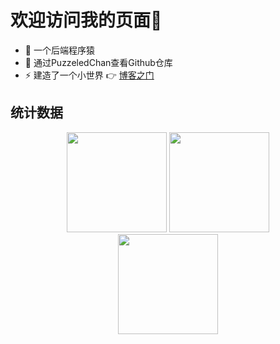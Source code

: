 # 欢迎访问我的页面👋 
- 🔭 一个后端程序猿
- 🌱 通过PuzzeledChan查看Github仓库 
- ⚡ 建造了一个小世界 👉 <a href="https://PuzzeledChan.github.io/">博客之门</a> 

## 统计数据 
<div> 
  <!--https://github-readme-stats.vercel.app-->
  <div align="center"> 
    <span></span> 
    <picture> 
      <source media="(prefers-color-scheme: dark)" srcset="https://github-readme-stats.vercel.app/api?username=PuzzeledChan&count_private=true&theme=gruvbox&show_icons=true"> 
      <img height="160px" src="https://github-readme-stats.vercel.app/api?username=PuzzeledChan&count_private=true&theme=flag-india&show_icons=true" /> 
    </picture> 
    <span></span> 
    <picture> <source media="(prefers-color-scheme: dark)" srcset="https://github-readme-stats.vercel.app/api/top-langs/?username=PuzzeledChan&layout=compact&theme=gruvbox"> 
      <img height="160px" src="https://github-readme-stats.vercel.app/api/top-langs/?username=PuzzeledChan&layout=compact&theme=flag-india" /> 
    </picture> 
    <span></span> 
  </div> 
  <div align="center"> 
    <picture> 
      <source media="(prefers-color-scheme: dark)" srcset="https://github-readme-streak-stats.herokuapp.com/?user=PuzzeledChan&theme=gruvbox"> 
      <img height="160px" src="https://github-readme-streak-stats.herokuapp.com/?user=PuzzeledChan&theme=flag-india" /> 
  </picture> 
  </div> 
</div>
